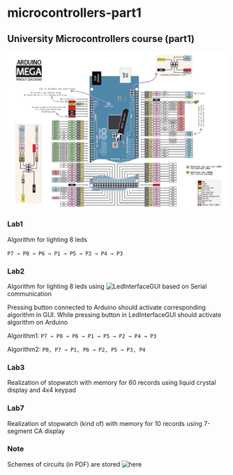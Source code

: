 # microcontrollers-part1

## University Microcontrollers course (part1)

![Diagram](./res/arduino-mega-pinout-diagram.png)

### Lab1

Algorithm for lighting 8 leds

<code>P7 → P0 → P6 → P1 → P5 → P2 → P4 → P3</code>

### Lab2

Algorithm for lighting 8 leds using ![LedInterfaceGUI](./LedInterfaceGUI/) based on Serial communication

Pressing button connected to Arduino should activate corresponding algorithm in GUI.
While pressing button in LedInterfaceGUI should activate algorithm on Arduino

Algorithm1:
<code>P7 → P0 → P6 → P1 → P5 → P2 → P4 → P3</code>

Algorithm2:
<code>P0, P7 → P1, P6 → P2, P5 → P3, P4</code>

### Lab3

Realization of stopwatch with memory for 60 records using liquid crystal display and 4x4 keypad

### Lab7

Realization of stopwatch (kind of) with memory for 10 records using 7-segment CA display

### Note

Schemes of circuits (in PDF) are stored ![here](./res)
